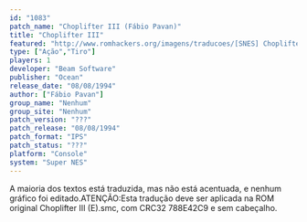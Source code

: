 ```yaml
---
id: "1083"
patch_name: "Choplifter III (Fábio Pavan)"
title: "Choplifter III"
featured: "http://www.romhackers.org/imagens/traducoes/[SNES] Choplifter III - Fábio Pavan - 1.png"
type: ["Ação","Tiro"]
players: 1
developer: "Beam Software"
publisher: "Ocean"
release_date: "08/08/1994"
author: ["Fábio Pavan"]
group_name: "Nenhum"
group_site: "Nenhum"
patch_version: "???"
patch_release: "08/08/1994"
patch_format: "IPS"
patch_status: "???"
platform: "Console"
system: "Super NES"
---
```


A maioria dos textos está traduzida, mas não está acentuada, e nenhum gráfico foi editado.ATENÇÃO:Esta tradução deve ser aplicada na ROM original Choplifter III (E).smc, com CRC32 788E42C9 e sem cabeçalho.
